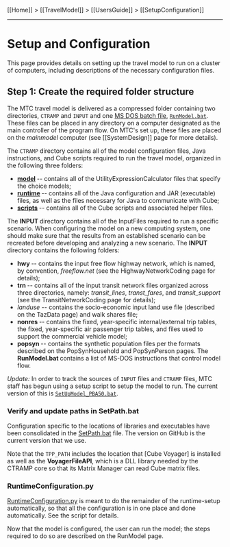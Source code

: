 [[Home]] > [[TravelModel]] > [[UsersGuide]] > [[SetupConfiguration]]

----

# Setup and Configuration

This page provides details on setting up the travel model to run on a cluster of computers, including descriptions of the necessary configuration files.

## Step 1: Create the required folder structure

The MTC travel model is delivered as a compressed folder containing two directories, `CTRAMP` and `INPUT` and one [MS DOS batch file](http://en.wikipedia.org/wiki/MS-DOS_batch_files), [`RunModel.bat`](https://github.com/MetropolitanTransportationCommission/travel-model-one/blob/master/model-files/RunModel.bat). These files can be placed in any directory on a computer designated as the main controller of the program flow. On MTC's set up, these files are placed on the _mainmodel_ computer (see [[SystemDesign]] page for more details).

The `CTRAMP` directory contains all of the model configuration files, Java instructions, and Cube scripts required to run the travel model, organized in the following three folders:
   * <strong><a href="https://github.com/MetropolitanTransportationCommission/travel-model-one/tree/master/model-files/model" target="_blank">model</a> </strong>-- contains all of the UtilityExpressionCalculator files that specify the choice models;
   * <strong><a href="https://github.com/MetropolitanTransportationCommission/travel-model-one/tree/master/model-files/runtime" target="_blank">runtime</a> </strong>-- contains all of the Java configuration and JAR (executable) files, as well as the files necessary for Java to communicate with Cube;
   * <strong><a href="https://github.com/MetropolitanTransportationCommission/travel-model-one/tree/master/model-files/scripts" target="_blank">scripts</a> </strong>-- contains all of the Cube scripts and associated helper files.

The <strong>INPUT </strong>directory contains all of the InputFiles required to run a specific scenario. When configuring the model on a new computing system, one should make sure that the results from an established scenario can be recreated before developing and analyzing a new scenario. The <strong>INPUT </strong>directory contains the following folders:
   * <strong>hwy </strong>-- contains the input free flow highway network, which is named, by convention, *freeflow.net* (see the HighwayNetworkCoding page for details);
   * <strong>trn </strong>-- contains all of the input transit network files organized across three directories, namely: *transit_lines*, *transt_fares*, and *transit_support* (see the TransitNetworkCoding page for details);
   * *landuse* -- contains the socio-economic input land use file (described on the TazData page) and walk shares file;
   * <strong>nonres </strong>-- contains the fixed, year-specific internal/external trip tables, the fixed, year-specific air passenger trip tables, and files used to support the commercial vehicle model;
   * <strong>popsyn </strong>-- contains the synthetic population files per the formats described on the PopSynHousehold and PopSynPerson pages.
The <strong>RunModel.bat </strong>contains a list of MS-DOS instructions that control model flow.

*Update:* In order to track the sources of `INPUT` files and `CTRAMP` files, MTC staff has begun using a setup script to setup the model to run.  The current version of this is [`SetUpModel_PBA50.bat`](https://github.com/BayAreaMetro/travel-model-one/blob/master/model-files/SetUpModel_PBA50.bat).

### Verify and update paths in SetPath.bat

Configuration specific to the locations of libraries and executables have been consolidated in the [ SetPath.bat](https://github.com/MetropolitanTransportationCommission/travel-model-one/blob/master/model-files/runtime/SetPath.bat) file.  The version on GitHub is the current version that we use.

Note that the `TPP_PATH` includes the location that [Cube Voyager] is installed as well as the **VoyagerFileAPI**, which is a DLL library needed by the CTRAMP core so that its Matrix Manager can read Cube matrix files. 

### RuntimeConfiguration.py

[RuntimeConfiguration.py](https://github.com/MetropolitanTransportationCommission/travel-model-one/blob/master/model-files/scripts/preprocess/RuntimeConfiguration.py) is meant to do the remainder of the runtime-setup automatically, so that all the configuration is in one place and done automatically.  See the script for details.

Now that the model is configured, the user can run the model; the steps required to do so are described on the RunModel page.
 